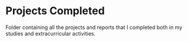 # Projects Completed
Folder containing all the projects and reports that I completed both in my studies and extracurricular activities.
